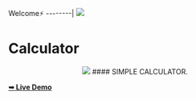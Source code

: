 Welcome⚡
--------|
![](https://media.tenor.com/iVCiM9W7cvYAAAAd/welcome.gif)
# Calculator
<p align="center"><img src="https://github.com/U7P4L-IN/INFO-X/blob/main/IMG_20230227_205439.jpg">
#### SIMPLE CALCULATOR.

<a href="https://u7p4l-in.github.io/calculator/"><strong>➥ Live Demo</strong></a>
